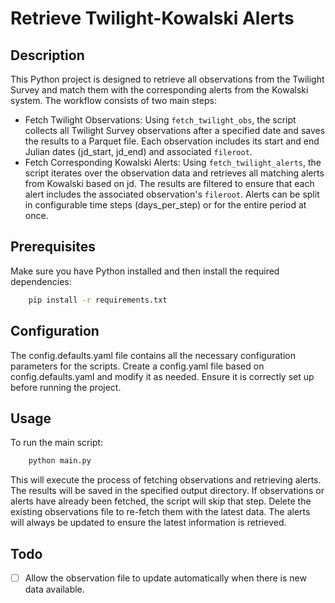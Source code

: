 # Retrieve Twilight-Kowalski Alerts

## Description
This Python project is designed to retrieve all observations from the Twilight Survey
and match them with the corresponding alerts from the Kowalski system.
The workflow consists of two main steps:
- Fetch Twilight Observations: Using `fetch_twilight_obs`, the script collects all Twilight Survey observations
after a specified date and saves the results to a Parquet file.
Each observation includes its start and end Julian dates (jd_start, jd_end) and associated `fileroot`. 
- Fetch Corresponding Kowalski Alerts: Using `fetch_twilight_alerts`,
the script iterates over the observation data and retrieves all matching alerts from Kowalski based on jd.
The results are filtered to ensure that each alert includes the associated observation's `fileroot`.
Alerts can be split in configurable time steps (days_per_step) or for the entire period at once.

## Prerequisites
Make sure you have Python installed and then install the required dependencies:
```bash
    pip install -r requirements.txt
```

## Configuration
The config.defaults.yaml file contains all the necessary configuration parameters for the scripts.
Create a config.yaml file based on config.defaults.yaml and modify it as needed.
Ensure it is correctly set up before running the project.

## Usage
To run the main script:
```bash
    python main.py
```
This will execute the process of fetching observations and retrieving alerts.
The results will be saved in the specified output directory.
If observations or alerts have already been fetched, the script will skip that step.
Delete the existing observations file to re-fetch them with the latest data.
The alerts will always be updated to ensure the latest information is retrieved.

## Todo
- [ ] Allow the observation file to update automatically when there is new data available.